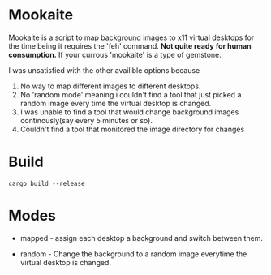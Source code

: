 # Mookaite

Mookaite is a script to map background images to x11 virtual desktops for the time being it requires the 'feh' command.
**Not quite ready for human consumption.**
If your currous 'mookaite' is a type of gemstone.

I was unsatisfied with the other availible options because
 1. No way to map different images to different desktops.
 2. No 'random mode' meaning i couldn't find a tool that just picked a random
 image every time the virtual desktop is changed.
 3. I was unable to find a tool that would change background images continously(say every 5 minutes or so).
 4. Couldn't find a tool that monitored the image directory for changes
# Build
    cargo build --release

# Modes
  - mapped - assign each desktop a background and switch between them.

  - random - Change the background to a random image everytime the virtual desktop is changed.
